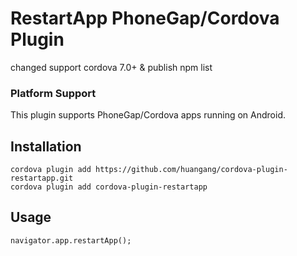 # RestartApp PhoneGap/Cordova Plugin
changed support cordova 7.0+ & publish npm list

### Platform Support

This plugin supports PhoneGap/Cordova apps running on Android.

## Installation

    cordova plugin add https://github.com/huangang/cordova-plugin-restartapp.git     
    cordova plugin add cordova-plugin-restartapp

## Usage

    navigator.app.restartApp();
